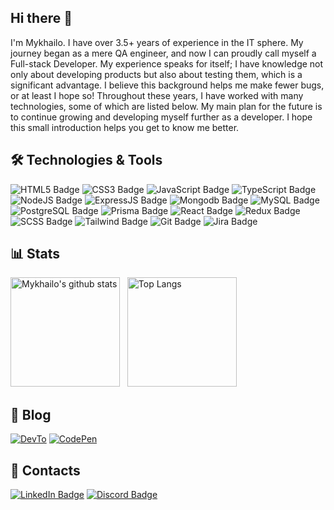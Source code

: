 ## Hi there 👋

I'm Mykhailo. I have over 3.5+ years of experience in the IT sphere. My journey began as a mere QA
engineer, and now I can proudly call myself a Full-stack Developer. My experience speaks for itself; I
have knowledge not only about developing products but also about testing them, which is a
significant advantage. I believe this background helps me make fewer bugs, or at least I hope so!
Throughout these years, I have worked with many technologies, some of which are listed below. My
main plan for the future is to continue growing and developing myself further as a developer. I hope
this small introduction helps you get to know me better.

## 🛠️ Technologies & Tools

![HTML5 Badge](https://img.shields.io/badge/HTML5-E34F26?style=for-the-badge&logo=html5&logoColor=white)
![CSS3 Badge](https://img.shields.io/badge/CSS3-1572B6?style=for-the-badge&logo=css3&logoColor=white)
![JavaScript Badge](https://img.shields.io/badge/JavaScript-F7DF1E?style=for-the-badge&logo=javascript&logoColor=black)
![TypeScript Badge](https://img.shields.io/badge/TypeScript-007ACC?style=for-the-badge&logo=typescript&logoColor=white)
![NodeJS Badge](https://img.shields.io/badge/Node.js-43853D?style=for-the-badge&logo=node.js&logoColor=white)
![ExpressJS Badge](https://img.shields.io/badge/Express.js-404D59?style=for-the-badge)
![Mongodb Badge](https://img.shields.io/badge/MongoDB-4EA94B?style=for-the-badge&logo=mongodb&logoColor=white)
![MySQL Badge](https://img.shields.io/badge/MySQL-00000F?style=for-the-badge&logo=mysql&logoColor=white)
![PostgreSQL Badge](https://img.shields.io/badge/PostgreSQL-316192?style=for-the-badge&logo=postgresql&logoColor=white)
![Prisma Badge](https://img.shields.io/badge/Prisma-3982CE?style=for-the-badge&logo=Prisma&logoColor=white)
![React Badge](https://img.shields.io/badge/React-20232A?style=for-the-badge&logo=react&logoColor=61DAFB)
![Redux Badge](https://img.shields.io/badge/Redux-593D88?style=for-the-badge&logo=redux&logoColor=white)
![SCSS Badge](https://img.shields.io/badge/Sass-CC6699?style=for-the-badge&logo=sass&logoColor=white)
![Tailwind Badge](https://img.shields.io/badge/Tailwind_CSS-38B2AC?style=for-the-badge&logo=tailwind-css&logoColor=white)
![Git Badge](https://img.shields.io/badge/GIT-E44C30?style=for-the-badge&logo=git&logoColor=white)
![Jira Badge](https://img.shields.io/badge/Jira-0052CC?style=for-the-badge&logo=Jira&logoColor=white)

## 📊 Stats
<img height=175 alt="Mykhailo's github stats" src="https://github-readme-stats.vercel.app/api?username=cookieMonsterDev&theme=dark&count_private=true" />&nbsp;&nbsp;
<img height=175 alt="Top Langs" src="https://github-readme-stats.vercel.app/api/top-langs/?username=cookieMonsterDev&layout=compact&theme=dark&count_private=true" />&nbsp;&nbsp;


## 📖 Blog
[![DevTo](https://img.shields.io/badge/dev.to-0A0A0A?style=for-the-badge&logo=devdotto&logoColor=white)](https://dev.to/cookiemonsterdev)
[![CodePen](https://img.shields.io/badge/Codepen-000000?style=for-the-badge&logo=codepen&logoColor=white)](https://codepen.io/cookieMonsterDev)


## 🤙 Contacts

[![LinkedIn Badge](https://img.shields.io/badge/LinkedIn-0077B5?style=for-the-badge&logo=linkedin&logoColor=white)](https://www.linkedin.com/in/mykhailo-toporkov/)
[![Discord Badge](https://img.shields.io/badge/Discord-7289DA?style=for-the-badge&logo=discord&logoColor=whit)](https://discordapp.com/users/mykhailotoporkov/)

